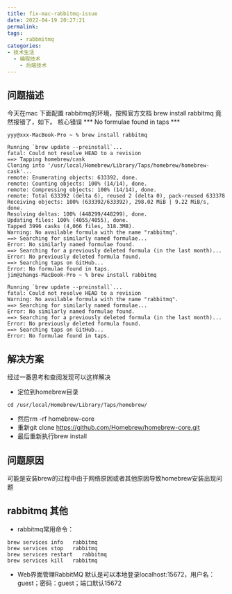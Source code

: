 ```yaml
---
title: fix-mac-rabbitmq-issue
date: 2022-04-19 20:27:21
permalink:
tags:
    - rabbmitmq
categories:
- 技术生活
  - 编程技术
    - 后端技术
---
```



## 问题描述
今天在mac 下面配置 rabbitmq的环境，按照官方文档 brew install rabbitmq 竟然报错了，如下。
核心错误 *** No formulae found in taps *** 


```
yyy@xxx-MacBook-Pro ~ % brew install rabbitmq

Running `brew update --preinstall`...
fatal: Could not resolve HEAD to a revision
==> Tapping homebrew/cask
Cloning into '/usr/local/Homebrew/Library/Taps/homebrew/homebrew-cask'...
remote: Enumerating objects: 633392, done.
remote: Counting objects: 100% (14/14), done.
remote: Compressing objects: 100% (14/14), done.
remote: Total 633392 (delta 6), reused 2 (delta 0), pack-reused 633378
Receiving objects: 100% (633392/633392), 298.02 MiB | 9.22 MiB/s, done.
Resolving deltas: 100% (448299/448299), done.
Updating files: 100% (4055/4055), done.
Tapped 3996 casks (4,066 files, 318.3MB).
Warning: No available formula with the name "rabbitmq".
==> Searching for similarly named formulae...
Error: No similarly named formulae found.
==> Searching for a previously deleted formula (in the last month)...
Error: No previously deleted formula found.
==> Searching taps on GitHub...
Error: No formulae found in taps.
jim@zhangs-MacBook-Pro ~ % brew install rabbitmq

Running `brew update --preinstall`...
fatal: Could not resolve HEAD to a revision
Warning: No available formula with the name "rabbitmq".
==> Searching for similarly named formulae...
Error: No similarly named formulae found.
==> Searching for a previously deleted formula (in the last month)...
Error: No previously deleted formula found.
==> Searching taps on GitHub...
Error: No formulae found in taps.
```

## 解决方案
经过一番思考和查阅发现可以这样解决

- 定位到homebrew目录
```
cd /usr/local/Homebrew/Library/Taps/homebrew/
```
- 然后rm -rf homebrew-core
- 重新git clone https://github.com/Homebrew/homebrew-core.git
- 最后重新执行brew install


## 问题原因
可能是安装brew的过程中由于网络原因或者其他原因导致homebrew安装出现问题

## rabbitmq 其他
- rabbitmq常用命令：
```
brew services info   rabbitmq
brew services stop   rabbitmq
brew services restart   rabbitmq
brew services kill   rabbitmq
```
- Web界面管理RabbitMQ
默认是可以本地登录localhost:15672，用户名：guest；密码：guest；端口默认15672
